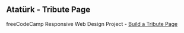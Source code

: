 ## Atatürk - Tribute Page 

freeCodeCamp Responsive Web Design Project - [Build a Tribute Page](https://www.freecodecamp.org/learn/responsive-web-design/responsive-web-design-projects/build-a-tribute-page)
